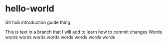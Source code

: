 # hello-world
Git hub introduction guide thing

This is text in a branch that I will add to learn how to commit changes
Words words words words words words words words words
